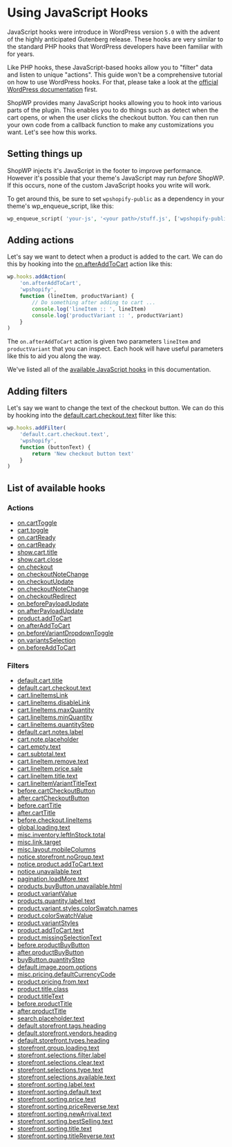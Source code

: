 # Using JavaScript Hooks

JavaScript hooks were introduce in WordPress version `5.0` with the advent of the highly anticipated Gutenberg release. These hooks are very similar to the standard PHP hooks that WordPress developers have been familiar with for years.

Like PHP hooks, these JavaScript-based hooks allow you to "filter" data and listen to unique "actions". This guide won't be a comprehensive tutorial on how to use WordPress hooks. For that, please take a look at the [official WordPress documentation](https://developer.wordpress.org/block-editor/packages/packages-hooks/) first.

ShopWP provides many JavaScript hooks allowing you to hook into various parts of the plugin. This enables you to do things such as detect when the cart opens, or when the user clicks the checkout button. You can then run your own code from a callback function to make any customizations you want. Let's see how this works.

## Setting things up

ShopWP injects it's JavaScript in the footer to improve performance. However it's possible that your theme's JavaScript may run _before_ ShopWP. If this occurs, none of the custom JavaScript hooks you write will work.

To get around this, be sure to set `wpshopify-public` as a dependency in your theme's wp_enqueue_script, like this:

```php
wp_enqueue_script( 'your-js', '<your path>/stuff.js', ['wpshopify-public'], true);
```

## Adding actions

Let's say we want to detect when a product is added to the cart. We can do this by hooking into the [on.afterAddToCart](js/actions/products?id=afterproductaddtocart) action like this:

```js
wp.hooks.addAction(
	'on.afterAddToCart',
	'wpshopify',
	function (lineItem, productVariant) {
		// Do something after adding to cart ...
		console.log('lineItem :: ', lineItem)
		console.log('productVariant :: ', productVariant)
	}
)
```

The `on.afterAddToCart` action is given two parameters `lineItem` and `productVariant` that you can inspect. Each hook will have useful parameters like this to aid you along the way.

We've listed all of the [available JavaScript hooks](#list-of-available-hooks) in this documentation.

## Adding filters

Let's say we want to change the text of the checkout button. We can do this by hooking into the [default.cart.checkout.text](js/filters/cart?id=defaultcartcheckouttext) filter like this:

```js
wp.hooks.addFilter(
	'default.cart.checkout.text',
	'wpshopify',
	function (buttonText) {
		return 'New checkout button text'
	}
)
```

## List of available hooks

### Actions

- [on.cartToggle](js/actions/cart?id=oncarttoggle)
- [cart.toggle](/js/actions/cart?id=carttoggle)
- [on.cartReady](/js/actions/cart?id=beforecartready)
- [on.cartReady](/js/actions/cart?id=aftercartready)
- [show.cart.title](/js/actions/cart?id=showcarttitle)
- [show.cart.close](/js/actions/cart?id=showcartclose)
- [on.checkout](/js/actions/checkout?id=oncheckout)
- [on.checkoutNoteChange](/)
- [on.checkoutUpdate](/)
- [on.checkoutNoteChange](/)
- [on.checkoutRedirect](/)
- [on.beforePayloadUpdate](/js/actions/misc?id=beforepayloadupdate)
- [on.afterPayloadUpdate](/js/actions/misc?id=afterpayloadupdate)
- [product.addToCart](/)
- [on.afterAddToCart](/)
- [on.beforeVariantDropdownToggle](/)
- [on.variantsSelection](/)
- [on.beforeAddToCart](/)

### Filters

- [default.cart.title](js/filters/cart?id=defaultcarttitle)
- [default.cart.checkout.text](js/filters/cart?id=defaultcartcheckouttext)
- [cart.lineItemsLink](js/filters/cart?id=cartlineItemslink)
- [cart.lineItems.disableLink](js/filters/cart?id=cartlineItemsdisableLink)
- [cart.lineItems.maxQuantity](js/filters/cart?id=cartlineItemsmaxQuantity)
- [cart.lineItems.minQuantity](js/filters/cart?id=cartlineItemsminQuantity)
- [cart.lineItems.quantityStep](js/filters/cart?id=cartlineItemsquantityStep)
- [default.cart.notes.label](js/filters/cart?id=defaultcartnoteslabel)
- [cart.note.placeholder](js/filters/cart?id=cartnoteplaceholder)
- [cart.empty.text](js/filters/cart?id=cartemptytext)
- [cart.subtotal.text](js/filters/cart?id=cartsubtotaltext)
- [cart.lineItem.remove.text](js/filters/cart?id=cartlineItemremovetext)
- [cart.lineItem.price.sale](js/filters/cart?id=cartlineItempricesale)
- [cart.lineItem.title.text](js/filters/cart?id=cartlineItemtitletext)
- [cart.lineItemVariantTitleText](js/filters/cart?id=cartlineItemvarianttitle)
- [before.cartCheckoutButton](js/filters/cart?id=beforecartcheckoutbutton)
- [after.cartCheckoutButton](js/filters/cart?id=aftercartcheckoutbutton)
- [before.cartTitle](js/filters/cart?id=beforecarttitle)
- [after.cartTitle](js/filters/cart?id=aftercarttitle)
- [before.checkout.lineItems](js/filters/checkout?id=beforecheckoutlineItems)
- [global.loading.text](js/filters/global?id=globalloadingtext)
- [misc.inventory.leftInStock.total](js/filters/misc?id=miscinventoryleftInStocktotal)
- [misc.link.target](js/filters/misc?id=misclinktarget)
- [misc.layout.mobileColumns](js/filters/misc?id=misclayoutmobileColumns)
- [notice.storefront.noGroup.text](js/filters/notices?id=noticestorefrontnoGrouptext)
- [notice.product.addToCart.text](js/filters/notices?id=noticeproductaddToCarttext)
- [notice.unavailable.text](js/filters/notices?id=noticeunavailabletext)
- [pagination.loadMore.text](js/filters/pagination?id=paginationloadMoretext)
- [products.buyButton.unavailable.html](js/filters/product-buy-button?id=productsbuyButtonunavailablehtml)
- [product.variantValue](js/filters/product-buy-button?id=productsvarianttitletext)
- [products.quantity.label.text](js/filters/product-buy-button?id=productsquantitylabeltext)
- [product.variant.styles.colorSwatch.names](js/filters/product-buy-button?id=productvariantstylescolorSwatchnames)
- [product.colorSwatchValue](js/filters/product-buy-button?id=productvariantstylescolorSwatchvalue)
- [product.variantStyles](js/filters/product-buy-button?id=productvariantstyles)
- [product.addToCart.text](js/filters/product-buy-button?id=productaddToCarttext)
- [product.missingSelectionText](js/filters/product-buy-button?id=productmissingSelectiontext)
- [before.productBuyButton](js/filters/product-buy-button?id=beforeproductbuyButton)
- [after.productBuyButton](js/filters/product-buy-button?id=afterproductbuyButton)
- [buyButton.quantityStep](js/filters/product-buy-button?id=buyButtonquantityStep)
- [default.image.zoom.options](js/filters/product-images?id=defaultimagezoomoptions)
- [misc.pricing.defaultCurrencyCode](js/filters/product-pricing?id=miscpricingdefaultCurrencyCode)
- [product.pricing.from.text](js/filters/product-pricing?id=productpricingfromtext)
- [product.title.class](js/filters/product-title?id=producttitleclass)
- [product.titleText](js/filters/product-title?id=producttitletext)
- [before.productTitle](js/filters/product-title?id=beforeproducttitle)
- [after.productTitle](js/filters/product-title?id=afterproducttitle)
- [search.placeholder.text](js/filters/search?id=searchplaceholdertext)
- [default.storefront.tags.heading](js/filters/storefront?id=defaultstorefronttagsheading)
- [default.storefront.vendors.heading](js/filters/storefront?id=defaultstorefrontvendorsheading)
- [default.storefront.types.heading](js/filters/storefront?id=defaultstorefronttypesheading)
- [storefront.group.loading.text](js/filters/storefront?id=storefrontgrouploadingtext)
- [storefront.selections.filter.label](js/filters/storefront?id=storefrontselectionsfilterlabel)
- [storefront.selections.clear.text](js/filters/storefront?id=storefrontselectionscleartext)
- [storefront.selections.type.text](js/filters/storefront?id=storefrontselectionstypetext)
- [storefront.selections.available.text](js/filters/storefront?id=storefrontselectionsavailabletext)
- [storefront.sorting.label.text](js/filters/storefront?id=storefrontsortinglabeltext)
- [storefront.sorting.default.text](js/filters/storefront?id=storefrontsortingdefaulttext)
- [storefront.sorting.price.text](js/filters/storefront?id=storefrontsortingpricetext)
- [storefront.sorting.priceReverse.text](js/filters/storefront?id=storefrontsortingpriceReversetext)
- [storefront.sorting.newArrival.text](js/filters/storefront?id=storefrontsortingnewArrivaltext)
- [storefront.sorting.bestSelling.text](js/filters/storefront?id=storefrontsortingbestSellingtext)
- [storefront.sorting.title.text](js/filters/storefront?id=storefrontsortingtitletext)
- [storefront.sorting.titleReverse.text](js/filters/storefront?id=storefrontsortingtitleReversetext)
